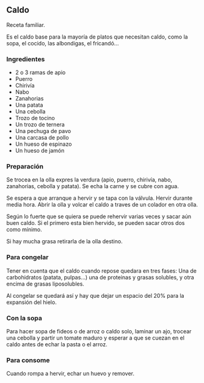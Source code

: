 ## Caldo

Receta familiar.

Es el caldo base para la mayoría de platos que necesitan caldo,
como la sopa, el cocido, las albondigas, el fricandó...

### Ingredientes

- 2 o 3 ramas de apio
- Puerro
- Chirivía
- Nabo
- Zanahorias
- Una patata
- Una cebolla
- Trozo de tocino
- Un trozo de ternera
- Una pechuga de pavo
- Una carcasa de pollo
- Un hueso de espinazo
- Un hueso de jamón

### Preparación

Se trocea en la olla expres la verdura (apio, puerro, chirivía, nabo, zanahorias, cebolla y patata).
Se echa la carne y se cubre con agua.

Se espera a que arranque a hervir y se tapa con la válvula.
Hervir durante media hora.
Abrir la olla y volcar el caldo a traves de un colador en otra olla.

Según lo fuerte que se quiera se puede rehervir varias veces
y sacar aún buen caldo.
Si el primero esta bien hervido, se pueden sacar otros dos como mínimo.

Si hay mucha grasa retirarla de la olla destino.

### Para congelar

Tener en cuenta que el caldo cuando repose quedara en tres fases:
Una de carbohidratos (patata, pulpas...)
una de proteinas y grasas solubles,
y otra encima de grasas liposolubles.

Al congelar se quedará así y hay que dejar un espacio del 20%
para la expansión del hielo.


### Con la sopa

Para hacer sopa de fideos o de arroz o caldo solo,
laminar un ajo, trocear una cebolla y partir un tomate maduro
y esperar a que se cuezan en el caldo antes de echar la pasta o el arroz.

### Para consome

Cuando rompa a hervir, echar un huevo y remover.





